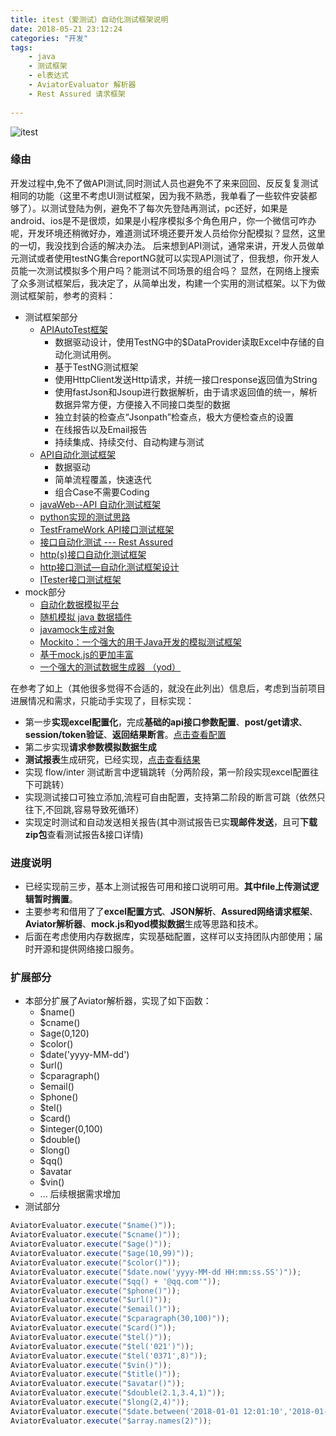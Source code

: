 ```yaml
---
title: itest（爱测试）自动化测试框架说明
date: 2018-05-21 23:12:24
categories: "开发"
tags:
	- java
	- 测试框架
	- el表达式
	- AviatorEvaluator 解析器
	- Rest Assured 请求框架
	
---
```


![itest](/pro/os/test.jpg)
### 缘由

开发过程中,免不了做API测试,同时测试人员也避免不了来来回回、反反复复测试相同的功能（这里不考虑UI测试框架，因为我不熟悉，我单看了一些软件安装都够了）。以测试登陆为例，避免不了每次先登陆再测试，pc还好，如果是android、ios是不是很烦，如果是小程序模拟多个角色用户，你一个微信可咋办呢，开发环境还稍微好办，难道测试环境还要开发人员给你分配模拟？显然，这里的一切，我没找到合适的解决办法。
	后来想到API测试，通常来讲，开发人员做单元测试或者使用testNG集合reportNG就可以实现API测试了，但我想，你开发人员能一次测试模拟多个用户吗？能测试不同场景的组合吗？
	显然，在网络上搜索了众多测试框架后，我决定了，从简单出发，构建一个实用的测试框架。以下为做测试框架前，参考的资料：

*	测试框架部分
	*	[APIAutoTest框架](https://www.cnblogs.com/weientesting/p/7407425.html)
		* 	数据驱动设计，使用TestNG中的$DataProvider读取Excel中存储的自动化测试用例。
		*  基于TestNG测试框架
		*  使用HttpClient发送Http请求，并统一接口response返回值为String
		*  使用fastJson和Jsoup进行数据解析，由于请求返回值的统一，解析数据异常方便，方便接入不同接口类型的数据
		*  独立封装的检查点“Jsonpath”检查点，极大方便检查点的设置
		*  在线报告以及Email报告
		*  持续集成、持续交付、自动构建与测试
	* 	[API自动化测试框架](http://www.51testing.com/html/85/n-3686785.html)
		*  数据驱动
		*  简单流程覆盖，快速迭代
		*  组合Case不需要Coding
	*  [javaWeb--API 自动化测试框架](https://testerhome.com/topics/3572)
	*  [python实现的测试思路](https://testerhome.com/topics/7260)
	*  [TestFrameWork API接口测试框架](https://blog.csdn.net/wwg377655460/article/details/49978957)
	*  [接口自动化测试 --- Rest Assured](https://www.jianshu.com/p/47e5af367db1)
	*  [http(s)接口自动化测试框架](https://testerhome.com/topics/8055)
	*  [http接口测试—自动化测试框架设计](https://my.oschina.net/hellotest/blog/499719)
	*  [ITester接口测试框架](https://blog.csdn.net/tobetheender/article/details/53333059)
*	mock部分
	* [自动化数据模拟平台](http://baijiahao.baidu.com/s?id=1596395206616971243&wfr=spider&for=pc)
	* [随机模拟 java 数据插件](https://www.oschina.net/p/jmockdata)
	* [javamock生成对象](https://www.oschina.net/p/jmockdata)
	* [Mockito：一个强大的用于Java开发的模拟测试框架](https://blog.csdn.net/zhoudaxia/article/details/33056093)
	* [基于mock.js的更加丰富](https://github.com/Marak/faker.js)
	* [一个强大的测试数据生成器 （yod）](https://cnodejs.org/topic/553e06ba3575612520161a12)

在参考了如上（其他很多觉得不合适的，就没在此列出）信息后，考虑到当前项目进展情况和需求，只能动手实现了，目标实现：

*	第一步**实现excel配置化**，完成**基础的api接口参数配置**、**post/get请求**、**session/token验证**、**返回结果断言**。[点击查看配置](/pro/os/自动化测试框架.xlsx)
* 第二步实现**请求参数模拟数据生成**
* **测试报表**生成研究，已经实现，[点击查看结果](/pro/itest/6bff95cdd68cbb37d4e2d20338ab7793/dev)
* 实现 flow/inter 测试断言中逻辑跳转（分两阶段，第一阶段实现excel配置往下可跳转）
* 实现测试接口可独立添加,流程可自由配置，支持第二阶段的断言可跳（依然只往下,不回跳,容易导致死循环）
* 实现定时测试和自动发送相关报告(其中测试报告已实**现邮件发送**，且可**下载zip包**查看测试报告&接口详情)

### 进度说明

*	已经实现前三步，基本上测试报告可用和接口说明可用。**其中file上传测试逻辑暂时搁置**。
*  主要参考和借用了了**excel配置方式**、**JSON解析**、**Assured网络请求框架**、**Aviator解析器**、**mock.js和yod模拟数据**生成等思路和技术。
*  后面在考虑使用内存数据库，实现基础配置，这样可以支持团队内部使用；届时开源和提供网络接口服务。

### 扩展部分

-	本部分扩展了Aviator解析器，实现了如下函数：
	* $name()
	* $cname()
	* $age(0,120)
	* $color()
	* $date('yyyy-MM-dd')
	* $url()
	* $cparagraph()
	* $email()
	* $phone()
	* $tel()
	* $card()
	* $integer(0,100)
	* $double()
	* $long()
	* $qq()
	* $avatar
	* $vin()
	* ... 后续根据需求增加
-	测试部分

``` java
AviatorEvaluator.execute("$name()"));
AviatorEvaluator.execute("$cname()"));
AviatorEvaluator.execute("$age()"));
AviatorEvaluator.execute("$age(10,99)"));
AviatorEvaluator.execute("$color()"));
AviatorEvaluator.execute("$date.now('yyyy-MM-dd HH:mm:ss.SS')"));
AviatorEvaluator.execute("$qq() + '@qq.com'"));
AviatorEvaluator.execute("$phone()"));
AviatorEvaluator.execute("$url()"));
AviatorEvaluator.execute("$email()"));
AviatorEvaluator.execute("$cparagraph(30,100)"));
AviatorEvaluator.execute("$card()"));
AviatorEvaluator.execute("$tel()"));
AviatorEvaluator.execute("$tel('021')"));
AviatorEvaluator.execute("$tel('0371',8)"));
AviatorEvaluator.execute("$vin()"));
AviatorEvaluator.execute("$title()"));
AviatorEvaluator.execute("$avatar()"));
AviatorEvaluator.execute("$double(2.1,3.4,1)"));
AviatorEvaluator.execute("$long(2,4)"));
AviatorEvaluator.execute("$date.between('2018-01-01 12:01:10','2018-01-11 19:01:10','yyyy-MM-dd HH:mm:ss')"));
AviatorEvaluator.execute("$array.names(2)"));
``` 